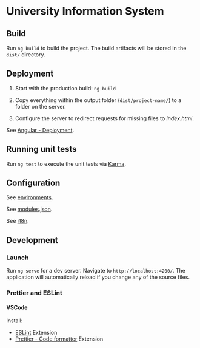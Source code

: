 # University Information System

## Build

Run `ng build` to build the project. The build artifacts will be stored in the `dist/` directory.

## Deployment

1. Start with the production build: `ng build`

1. Copy everything within the output folder (`dist/project-name/`) to a folder on the server.

1. Configure the server to redirect requests for missing files to _index.html_.

See [Angular - Deployment](https://angular.io/guide/deployment#basic-deployment-to-a-remote-server).

## Running unit tests

Run `ng test` to execute the unit tests via [Karma](https://karma-runner.github.io).

## Configuration

See [environments](src/environments).

See [modules.json](src/assets/modules.json).

See [i18n](src/assets/i18n).

## Development

### Launch

Run `ng serve` for a dev server. Navigate to `http://localhost:4200/`. The application will automatically reload if you change any of the source files.

### Prettier and ESLint

#### VSCode

Install:

- [ESLint](https://marketplace.visualstudio.com/items?itemName=dbaeumer.vscode-eslint) Extension
- [Prettier - Code formatter](https://marketplace.visualstudio.com/items?itemName=esbenp.prettier-vscode) Extension
